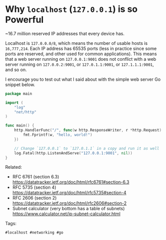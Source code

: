 # Why `localhost` (`127.0.0.1`) is so Powerful

~16.7 million reserved IP addresses that every device has.

Localhost is `127.0.0.0/8`, which means the number of usable hosts is
`16,777,214`. Each IP address has 65535 ports (less in practice since
some ports are reserved, and other used for common applications). This
means that a web server running on `127.0.0.1:9001` does not conflict
with a web server running on `127.0.0.2:9001`, or `127.0.1.1:9001`, or
`127.1.1.1:9001`, and so on.

I encourage you to test out what I said about with the simple web server
Go snippet below.

```Go
package main

import (
	"log"
	"net/http"
)

func main() {
	http.HandlerFunc("/", func(w http.ResponseWriter, r *http.Request) {
		fmt.Fprintf(w, "hello, world!")
	})

	// Change `127.0.0.1` to `127.0.1.1` in a copy and run it as well
	log.Fatal(http.ListenAndServe("127.0.0.1:9001", nil))
}
```

Related:

* RFC 6761 (section 6.3)
	<https://datatracker.ietf.org/doc/html/rfc6761#section-6.3>
* RFC 5735 (section 4)
	<https://datatracker.ietf.org/doc/html/rfc5735#section-4>
* RFC 2606 (section 2)
	<https://datatracker.ietf.org/doc/html/rfc2606#section-2>
* Subnet calculator (very bottom has a table of subnets)
	<https://www.calculator.net/ip-subnet-calculator.html>

Tags:

	#localhost #networking #go
